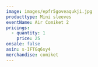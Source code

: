 ```yaml
---
image: images/epfr5goveaqukji.jpg
producttype: Mini sleeves
eventName: Air Comiket 2
pricings:
  - quantity: 1
    price: 25
onsale: false
asin: s-IFTGq6sy4
merchandise: comiket
---
```

